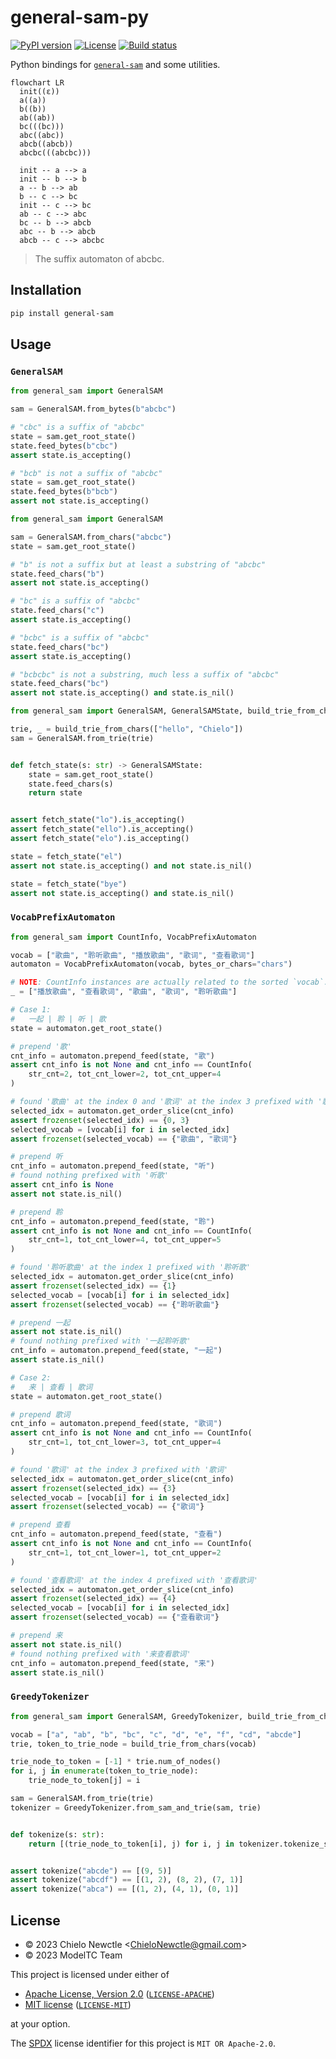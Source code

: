 # general-sam-py

[![PyPI version](https://img.shields.io/pypi/v/general-sam.svg)](https://pypi.org/project/general-sam/)
[![License](https://img.shields.io/badge/license-MIT%2FApache--2.0-informational.svg)](#license)
[![Build status](https://github.com/ModelTC/general-sam-py/actions/workflows/ci.yml/badge.svg)](https://github.com/ModelTC/general-sam-py/actions)

Python bindings for [`general-sam`](https://github.com/ModelTC/general-sam)
and some utilities.

```mermaid
flowchart LR
  init((ε))
  a((a))
  b((b))
  ab((ab))
  bc(((bc)))
  abc((abc))
  abcb((abcb))
  abcbc(((abcbc)))

  init -- a --> a
  init -- b --> b
  a -- b --> ab
  b -- c --> bc
  init -- c --> bc
  ab -- c --> abc
  bc -- b --> abcb
  abc -- b --> abcb
  abcb -- c --> abcbc
```

> The suffix automaton of abcbc.

## Installation

```sh
pip install general-sam
```

## Usage

### `GeneralSAM`

```python
from general_sam import GeneralSAM

sam = GeneralSAM.from_bytes(b"abcbc")

# "cbc" is a suffix of "abcbc"
state = sam.get_root_state()
state.feed_bytes(b"cbc")
assert state.is_accepting()

# "bcb" is not a suffix of "abcbc"
state = sam.get_root_state()
state.feed_bytes(b"bcb")
assert not state.is_accepting()
```

```python
from general_sam import GeneralSAM

sam = GeneralSAM.from_chars("abcbc")
state = sam.get_root_state()

# "b" is not a suffix but at least a substring of "abcbc"
state.feed_chars("b")
assert not state.is_accepting()

# "bc" is a suffix of "abcbc"
state.feed_chars("c")
assert state.is_accepting()

# "bcbc" is a suffix of "abcbc"
state.feed_chars("bc")
assert state.is_accepting()

# "bcbcbc" is not a substring, much less a suffix of "abcbc"
state.feed_chars("bc")
assert not state.is_accepting() and state.is_nil()
```

```python
from general_sam import GeneralSAM, GeneralSAMState, build_trie_from_chars

trie, _ = build_trie_from_chars(["hello", "Chielo"])
sam = GeneralSAM.from_trie(trie)


def fetch_state(s: str) -> GeneralSAMState:
    state = sam.get_root_state()
    state.feed_chars(s)
    return state


assert fetch_state("lo").is_accepting()
assert fetch_state("ello").is_accepting()
assert fetch_state("elo").is_accepting()

state = fetch_state("el")
assert not state.is_accepting() and not state.is_nil()

state = fetch_state("bye")
assert not state.is_accepting() and state.is_nil()
```

### `VocabPrefixAutomaton`

```python
from general_sam import CountInfo, VocabPrefixAutomaton

vocab = ["歌曲", "聆听歌曲", "播放歌曲", "歌词", "查看歌词"]
automaton = VocabPrefixAutomaton(vocab, bytes_or_chars="chars")

# NOTE: CountInfo instances are actually related to the sorted `vocab`:
_ = ["播放歌曲", "查看歌词", "歌曲", "歌词", "聆听歌曲"]

# Case 1:
#   一起 | 聆 | 听 | 歌
state = automaton.get_root_state()

# prepend '歌'
cnt_info = automaton.prepend_feed(state, "歌")
assert cnt_info is not None and cnt_info == CountInfo(
    str_cnt=2, tot_cnt_lower=2, tot_cnt_upper=4
)

# found '歌曲' at the index 0 and '歌词' at the index 3 prefixed with '歌'
selected_idx = automaton.get_order_slice(cnt_info)
assert frozenset(selected_idx) == {0, 3}
selected_vocab = [vocab[i] for i in selected_idx]
assert frozenset(selected_vocab) == {"歌曲", "歌词"}

# prepend 听
cnt_info = automaton.prepend_feed(state, "听")
# found nothing prefixed with '听歌'
assert cnt_info is None
assert not state.is_nil()

# prepend 聆
cnt_info = automaton.prepend_feed(state, "聆")
assert cnt_info is not None and cnt_info == CountInfo(
    str_cnt=1, tot_cnt_lower=4, tot_cnt_upper=5
)

# found '聆听歌曲' at the index 1 prefixed with '聆听歌'
selected_idx = automaton.get_order_slice(cnt_info)
assert frozenset(selected_idx) == {1}
selected_vocab = [vocab[i] for i in selected_idx]
assert frozenset(selected_vocab) == {"聆听歌曲"}

# prepend 一起
assert not state.is_nil()
# found nothing prefixed with '一起聆听歌'
cnt_info = automaton.prepend_feed(state, "一起")
assert state.is_nil()

# Case 2:
#   来 | 查看 | 歌词
state = automaton.get_root_state()

# prepend 歌词
cnt_info = automaton.prepend_feed(state, "歌词")
assert cnt_info is not None and cnt_info == CountInfo(
    str_cnt=1, tot_cnt_lower=3, tot_cnt_upper=4
)

# found '歌词' at the index 3 prefixed with '歌词'
selected_idx = automaton.get_order_slice(cnt_info)
assert frozenset(selected_idx) == {3}
selected_vocab = [vocab[i] for i in selected_idx]
assert frozenset(selected_vocab) == {"歌词"}

# prepend 查看
cnt_info = automaton.prepend_feed(state, "查看")
assert cnt_info is not None and cnt_info == CountInfo(
    str_cnt=1, tot_cnt_lower=1, tot_cnt_upper=2
)

# found '查看歌词' at the index 4 prefixed with '查看歌词'
selected_idx = automaton.get_order_slice(cnt_info)
assert frozenset(selected_idx) == {4}
selected_vocab = [vocab[i] for i in selected_idx]
assert frozenset(selected_vocab) == {"查看歌词"}

# prepend 来
assert not state.is_nil()
# found nothing prefixed with '来查看歌词'
cnt_info = automaton.prepend_feed(state, "来")
assert state.is_nil()
```

### `GreedyTokenizer`

```python
from general_sam import GeneralSAM, GreedyTokenizer, build_trie_from_chars

vocab = ["a", "ab", "b", "bc", "c", "d", "e", "f", "cd", "abcde"]
trie, token_to_trie_node = build_trie_from_chars(vocab)

trie_node_to_token = [-1] * trie.num_of_nodes()
for i, j in enumerate(token_to_trie_node):
    trie_node_to_token[j] = i

sam = GeneralSAM.from_trie(trie)
tokenizer = GreedyTokenizer.from_sam_and_trie(sam, trie)


def tokenize(s: str):
    return [(trie_node_to_token[i], j) for i, j in tokenizer.tokenize_str(s)]


assert tokenize("abcde") == [(9, 5)]
assert tokenize("abcdf") == [(1, 2), (8, 2), (7, 1)]
assert tokenize("abca") == [(1, 2), (4, 1), (0, 1)]
```

## License

- &copy; 2023 Chielo Newctle \<[ChieloNewctle@gmail.com](mailto:ChieloNewctle@gmail.com)\>
- &copy; 2023 ModelTC Team

This project is licensed under either of

- [Apache License, Version 2.0](https://www.apache.org/licenses/LICENSE-2.0) ([`LICENSE-APACHE`](LICENSE-APACHE))
- [MIT license](https://opensource.org/licenses/MIT) ([`LICENSE-MIT`](LICENSE-MIT))

at your option.

The [SPDX](https://spdx.dev) license identifier for this project is `MIT OR Apache-2.0`.
